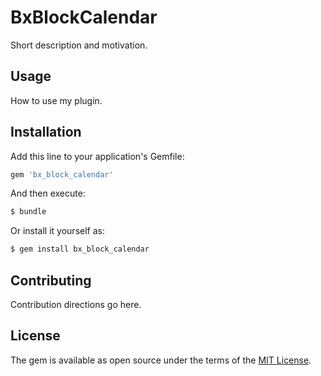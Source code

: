 # BxBlockCalendar
Short description and motivation.

## Usage
How to use my plugin.

## Installation
Add this line to your application's Gemfile:

```ruby
gem 'bx_block_calendar'
```

And then execute:
```bash
$ bundle
```

Or install it yourself as:
```bash
$ gem install bx_block_calendar
```

## Contributing
Contribution directions go here.

## License
The gem is available as open source under the terms of the [MIT License](https://opensource.org/licenses/MIT).

